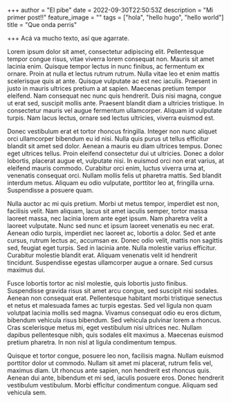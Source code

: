+++
author = "El pibe"
date = 2022-09-30T22:50:53Z
description = "Mi primer post!!"
feature_image = ""
tags = ["hola", "hello hugo", "hello world"]
title = "Que onda perris"

+++
Acá va mucho texto, así que agarrate.

Lorem ipsum dolor sit amet, consectetur adipiscing elit. Pellentesque tempor congue risus, vitae viverra lorem consequat non. Mauris sit amet lacinia enim. Quisque tempor lectus in nunc finibus, ac fermentum ex ornare. Proin at nulla et lectus rutrum rutrum. Nulla vitae leo et enim mattis scelerisque quis at ante. Quisque vulputate ac est nec iaculis. Praesent in justo in mauris ultrices pretium a at sapien. Maecenas pretium tempor eleifend. Nam consequat nec nunc quis hendrerit. Duis nisi magna, congue ut erat sed, suscipit mollis ante. Praesent blandit diam a ultricies tristique. In consectetur mauris vel augue fermentum ullamcorper. Aliquam id vulputate turpis. Nam lacus lectus, ornare sed lectus ultricies, viverra euismod est.

Donec vestibulum erat et tortor rhoncus fringilla. Integer non nunc aliquet orci ullamcorper bibendum eu id nisi. Nulla quis purus ut tellus efficitur blandit sit amet sed dolor. Aenean a mauris eu diam ultrices tempus. Donec eget ultrices tellus. Proin eleifend consectetur dui ut ultricies. Donec a dolor lobortis, placerat augue et, vulputate nisi. In euismod orci non erat varius, at eleifend mauris commodo. Curabitur orci enim, luctus viverra urna at, venenatis consequat orci. Nullam mollis felis ut pharetra mattis. Sed blandit interdum metus. Aliquam eu odio vulputate, porttitor leo at, fringilla urna. Suspendisse a posuere quam.

Nulla auctor ac mi quis pretium. Morbi ut metus tempor, imperdiet est non, facilisis velit. Nam aliquam, lacus sit amet iaculis semper, tortor massa laoreet massa, nec lacinia lorem ante eget ipsum. Nam pharetra velit a laoreet vulputate. Nunc sed nunc et ipsum laoreet venenatis eu nec erat. Aenean odio turpis, imperdiet nec laoreet ac, lobortis a dolor. Sed et ante cursus, rutrum lectus ac, accumsan ex. Donec odio velit, mattis non sagittis sed, feugiat eget turpis. Sed in lacinia ante. Nulla molestie varius efficitur. Curabitur molestie blandit erat. Aliquam venenatis velit id hendrerit tincidunt. Suspendisse egestas ullamcorper augue a ornare. Sed cursus maximus dui.

Fusce lobortis tortor ac nisl molestie, quis lobortis justo finibus. Suspendisse gravida risus sit amet arcu congue, sed suscipit nisi sodales. Aenean non consequat erat. Pellentesque habitant morbi tristique senectus et netus et malesuada fames ac turpis egestas. Sed vel ligula non quam volutpat lacinia mollis sed magna. Vivamus consequat odio eu eros dictum, bibendum vehicula risus bibendum. Sed vehicula pulvinar lorem a rhoncus. Cras scelerisque metus mi, eget vestibulum nisi ultrices nec. Nullam dapibus pellentesque nibh, quis sodales elit maximus a. Maecenas euismod pretium pharetra. In non nisl at ligula condimentum tempus.

Quisque et tortor congue, posuere leo non, facilisis magna. Nullam euismod porttitor dolor ut commodo. Nullam sit amet mi placerat, rutrum felis vel, maximus diam. Ut rhoncus ante sapien, non hendrerit est rhoncus quis. Aenean dui ante, bibendum et mi sed, iaculis posuere eros. Donec hendrerit vestibulum vestibulum. Morbi efficitur condimentum congue. Aliquam sed vehicula sem.